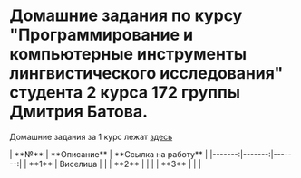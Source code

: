 # Домашние задания по курсу "Программирование и компьютерные инструменты лингвистического исследования" студента 2 курса 172 группы Дмитрия Батова.
Домашние задания за 1 курс лежат [здесь](https://github.com/dsbatov/PythonHSE)  
<table>
| **№** | **Описание** | **Ссылка на работу** |
|-------:|-------:|-------:| 
| **1** | Виселица |        |
| **2** |          |        |
| **3** |          |        | 
</table>
